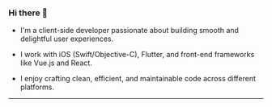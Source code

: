 ### Hi there 👋

- I'm a client-side developer passionate about building smooth and delightful user experiences.  

- I work with iOS (Swift/Objective-C), Flutter, and front-end frameworks like Vue.js and React.  

- I enjoy crafting clean, efficient, and maintainable code across different platforms.  

---

<!--
**Coya-yan/Coya-yan** is a ✨ _special_ ✨ repository because its `README.md` (this file) appears on your GitHub profile.

Here are some ideas to get you started:

- 🔭 I’m currently working on ...
- 🌱 I’m currently learning ...
- 👯 I’m looking to collaborate on ...
- 🤔 I’m looking for help with ...
- 💬 Ask me about ...
- 📫 How to reach me: ...
- 😄 Pronouns: ...
- ⚡ Fun fact: ...
-->
